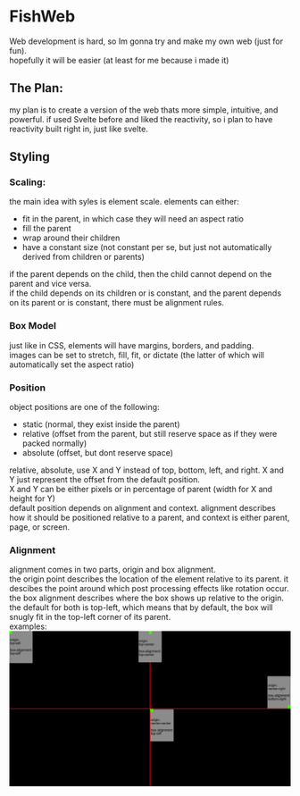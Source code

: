 # FishWeb
Web development is hard, so Im gonna try and make my own web (just for fun).  
hopefully it will be easier (at least for me because i made it)  

## The Plan:
my plan is to create a version of the web thats more simple, intuitive, and powerful. if used Svelte before and liked the reactivity, so i plan to have reactivity built right in, just like svelte.

## Styling
### Scaling:
the main idea with syles is element scale. elements can either:
 - fit in the parent, in which case they will need an aspect ratio
 - fill the parent
 - wrap around their children
 - have a constant size (not constant per se, but just not automatically derived from children or parents)

if the parent depends on the child, then the child cannot depend on the parent and vice versa.  
if the child depends on its children or is constant, and the parent depends on its parent or is constant, there must be alignment rules.  

### Box Model
just like in CSS, elements will have margins, borders, and padding.  
images can be set to stretch, fill, fit, or dictate (the latter of which will automatically set the aspect ratio)  

### Position
object positions are one of the following:
 - static (normal, they exist inside the parent)
 - relative (offset from the parent, but still reserve space as if they were packed normally)
 - absolute (offset, but dont reserve space)

relative, absolute, use X and Y instead of top, bottom, left, and right. X and Y just represent the offset from the default position.  
X and Y can be either pixels or in percentage of parent (width for X and height for Y)  
default position depends on alignment and context. alignment describes how it should be positioned relative to a parent, and context is either parent, page, or screen.  

### Alignment
alignment comes in two parts, origin and box alignment.  
the origin point describes the location of the element relative to its parent. it descibes the point around which post processing effects like rotation occur.  
the box alignment describes where the box shows up relative to the origin.  
the default for both is top-left, which means that by default, the box will snugly fit in the top-left corner of its parent.  
examples:  
![image](/readmefiles/alignment-examples.png)